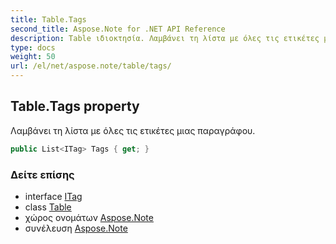 ```yaml
---
title: Table.Tags
second_title: Aspose.Note for .NET API Reference
description: Table ιδιοκτησία. Λαμβάνει τη λίστα με όλες τις ετικέτες μιας παραγράφου.
type: docs
weight: 50
url: /el/net/aspose.note/table/tags/
---
```

## Table.Tags property

Λαμβάνει τη λίστα με όλες τις ετικέτες μιας παραγράφου.

```csharp
public List<ITag> Tags { get; }
```

### Δείτε επίσης

* interface [ITag](../../itag/)
* class [Table](../)
* χώρος ονομάτων [Aspose.Note](../../table/)
* συνέλευση [Aspose.Note](../../../)


